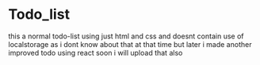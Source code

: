 # Todo_list
this a normal todo-list using just html and css and doesnt contain use of localstorage as i dont know about that at that time but later i made another improved todo using react soon i will upload that also
